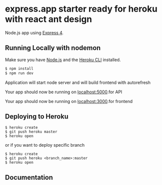 # express.app starter ready for heroku with react ant design

Node.js app using [Express 4](http://expressjs.com/).

## Running Locally with nodemon

Make sure you have [Node.js](http://nodejs.org/) and the [Heroku CLI](https://cli.heroku.com/) installed.

```sh
$ npm install
$ npm run dev
```
Application will start node server and will build frontend with autorefresh


Your app should now be running on [localhost:5000](http://localhost:5000/).for API

Your app should now be running on [localhost:3000](http://localhost:3000/).for frontend

## Deploying to Heroku

```
$ heroku create
$ git push heroku master
$ heroku open
```

or if you want to deploy specific branch
```
$ heroku create
$ git push heroku <branch_name>:master
$ heroku open
```

## Documentation

